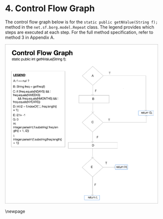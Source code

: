 # 4. Control Flow Graph

The control flow graph below is for the `static public getNValue(String f);` method in the `net.sf.borg.model.Repeat` class. The legend provides which steps are executed at each step. For the full method specification, refer to method 3 in Appendix A.

![Control Flow Graph](../assets/control-flow-graph.png)

\newpage
